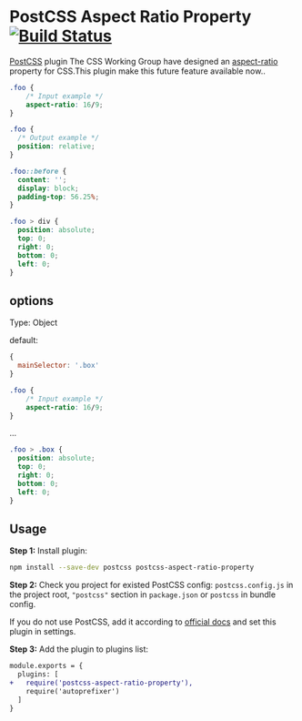 # PostCSS Aspect Ratio Property [![Build Status][ci-img]][ci]

[PostCSS] plugin The CSS Working Group have designed an [aspect-ratio](https://drafts.csswg.org/css-sizing-4/#aspect-ratio) property for CSS.This plugin make this future feature available now..

[PostCSS]: https://github.com/postcss/postcss
[ci-img]:  https://travis-ci.org/supermonkeyz/postcss-aspect-ratio-property.svg
[ci]:      https://travis-ci.org/supermonkeyz/postcss-aspect-ratio-property

```css
.foo {
    /* Input example */
    aspect-ratio: 16/9;
}
```

```css
.foo {
  /* Output example */
  position: relative;
}

.foo::before {
  content: '';
  display: block;
  padding-top: 56.25%;
}

.foo > div {
  position: absolute;
  top: 0;
  right: 0;
  bottom: 0;
  left: 0;
}
```

## options

Type: Object

default:

```js
{
  mainSelector: '.box'
}
```

```css
.foo {
    /* Input example */
    aspect-ratio: 16/9;
}
```

...

```css
.foo > .box {
  position: absolute;
  top: 0;
  right: 0;
  bottom: 0;
  left: 0;
}
```

## Usage

**Step 1:** Install plugin:

```sh
npm install --save-dev postcss postcss-aspect-ratio-property
```

**Step 2:** Check you project for existed PostCSS config: `postcss.config.js`
in the project root, `"postcss"` section in `package.json`
or `postcss` in bundle config.

If you do not use PostCSS, add it according to [official docs]
and set this plugin in settings.

**Step 3:** Add the plugin to plugins list:

```diff
module.exports = {
  plugins: [
+   require('postcss-aspect-ratio-property'),
    require('autoprefixer')
  ]
}
```

[official docs]: https://github.com/postcss/postcss#usage

